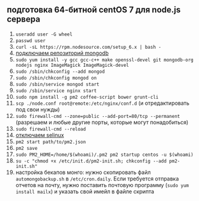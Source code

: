 ## подготовка 64-битной centOS 7 для node.js сервера

1. `useradd user -G wheel`
2. `passwd user`
4. `curl -sL https://rpm.nodesource.com/setup_6.x | bash -`
5. [подключаем репозиторий mongodb](https://docs.mongodb.com/manual/tutorial/install-mongodb-on-red-hat/#for-the-latest-stable-release-of-mongodb)
7. `sudo yum install -y gcc gcc-c++ make openssl-devel git mongodb-org nodejs nginx ImageMagick ImageMagick-devel`
8. `sudo /sbin/chkconfig --add mongod`
9. `sudo /sbin/chkconfig mongod on`
10. `sudo /sbin/service mongod start`
13. `sudo /sbin/service nginx start`
16. `sudo npm install -g pm2 coffee-script bower grunt-cli`
17. `scp ./node.conf root@remote:/etc/nginx/conf.d` (и отредактировать под свои нужды)
19. `sudo firewall-cmd --zone=public --add-port=80/tcp --permanent` (разрешаем и любые другие порты, которые могут понадобиться)
20. `sudo firewall-cmd --reload`
21. [отключаем selinux](http://xmodulo.com/how-to-disable-selinux.html)
22. `pm2 start path/to/pm2.json`
23. `pm2 save`
24. `sudo PM2_HOME=/home/$(whoami)/.pm2 pm2 startup centos -u $(whoami)`
25. `su -c "chmod +x /etc/init.d/pm2-init.sh; chkconfig --add pm2-init.sh"`
26. настройка бекапов монго: нужно скопировать файл `automongobackup.sh` в `/etc/cron.daily`. Если требуется отправка отчетов на почту, нужно поставить почтовую программу (`sudo yum install mailx`) и указать свой имейл в файле скрипта
